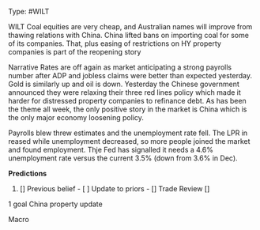Type: #WILT 

WILT
Coal equities are very cheap, and Australian names will improve from thawing relations with China. China lifted bans on importing coal for some of its companies. That, plus easing of restrictions on HY property companies is part of the reopening story 

Narrative
Rates are off again as market anticipating a strong payrolls number after ADP and jobless claims were better than expected yesterday. Gold is similarly up and oil is down. Yesterday the Chinese government announced they were relaxing their three red lines policy which made it harder for distressed property companies to refinance debt. As has been the theme all week, the only positive story in the market is China which is the only major economy loosening policy. 

Payrolls blew threw estimates and the unemployment rate fell. The LPR in reased while unemployment decreased, so more people joined the market and found employment. Thje Fed has signalled it needs a 4.6% unemployment rate versus the current 3.5% (down from 3.6% in Dec). 

**Predictions**

1) []
Previous belief - 
[ ]
Update to priors - 
[]
Trade Review
[]


1 goal
China property update

Macro
